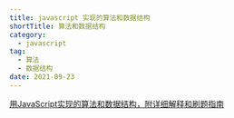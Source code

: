```yaml
---
title: javascript 实现的算法和数据结构
shortTitle: 算法和数据结构
category:
  - javascript
tag:
  - 算法
  - 数据结构
date: 2021-09-23
---
```


[用JavaScript实现的算法和数据结构，附详细解释和刷题指南](https://github.com/ConardLi/awesome-coding-js)

